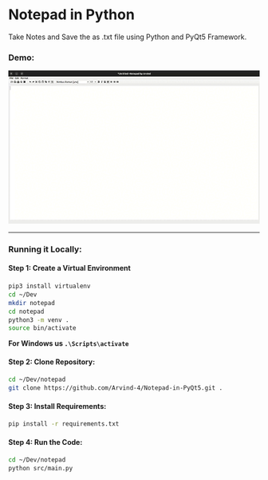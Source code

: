 # Notepad in Python

Take Notes and Save the as .txt file using Python and PyQt5 Framework.

### Demo:

![Demo of Notepad](https://raw.githubusercontent.com/Arvind-4/Notepad-in-PyQt5/main/.github/static/demo.gif)

---

### Running it Locally:

#### Step 1: Create a Virtual Environment

```bash
pip3 install virtualenv
cd ~/Dev
mkdir notepad
cd notepad
python3 -m venv .
source bin/activate
```
**For Windows us `.\Scripts\activate`**

#### Step 2: Clone Repository:

```bash
cd ~/Dev/notepad
git clone https://github.com/Arvind-4/Notepad-in-PyQt5.git .
```

#### Step 3: Install Requirements:

```bash
pip install -r requirements.txt
```

#### Step 4: Run the Code:

```bash
cd ~/Dev/notepad
python src/main.py
```
